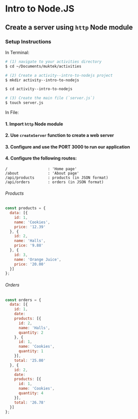 # Intro to Node.JS

## Create a server using `http` Node module

### Setup Instructions

In Terminal:

```sh
# (1) navigate to your activities directory
$ cd ~/Documents/muktek/activities

# (2) Create a activity--intro-to-nodejs project
$ mkdir activity--intro-to-nodejs

$ cd activity--intro-to-nodejs

# (3) Create the main file (`server.js`)
$ touch server.js
```

In File:

#### 1. Import `http` Node module

#### 2. Use `createServer` function to create a web server

#### 3. Configure and use the PORT 3000 to run our application

#### 4. Configure the following routes:

```
/                  : 'Home page'
/about             : 'About page'
/api/products      : products (in JSON format)
/api/orders        : orders (in JSON format)
```

###### Products
```js
const products = {
  data: [{
    id: 1,
    name: 'Cookies',
    price: '12.39'
  }, {
    id: 2,
    name: 'Halls',
    price: '9.88'
  }, {
    id: 3,
    name: 'Orange Juice',
    price: '20.00'
  }]
};
```

###### Orders
```js
const orders = {
  data: [{
    id: 1,
    date:
    products: [{
      id: 2,
      name: 'Halls',
      quantity: 2
    }, {
      id: 1,
      name: 'Cookies',
      quantity: 1
    }],
    total: '25.00'
  }, {
    id: 2,
    date:
    products: [{
      id: 1,
      name: 'Cookies',
      quantity: 4
    }],
    total: '26.78'
  }]
};
```
